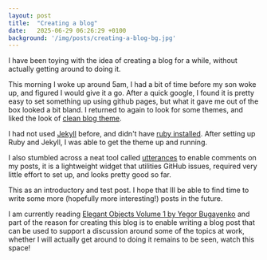 ```yaml
---
layout: post
title:  "Creating a blog"
date:   2025-06-29 06:26:29 +0100
background: '/img/posts/creating-a-blog-bg.jpg'
---
```

I have been toying with the idea of creating a blog for a while, without actually getting around to doing it.

This morning I woke up around 5am, I had a bit of time before my son woke up, and figured I would give it a go.
After a quick google, I found it is pretty easy to set something up using github pages, but what it gave me out
of the box looked a bit bland. I returned to again to look for some themes, and liked the look of
[clean blog theme](https://github.com/StartBootstrap/startbootstrap-clean-blog-jekyll).

I had not used [Jekyll](https://jekyllrb.com/docs/installation/macos/) before, and didn't have 
[ruby installed](https://www.moncefbelyamani.com/how-to-install-xcode-homebrew-git-rvm-ruby-on-mac).
After setting up Ruby and Jekyll, I was able to get the theme up and running.

I also stumbled across a neat tool called [utterances](https://github.com/utterance)
to enable comments on my posts, it is a lightweight widget that utilities GitHub issues,
required very little effort to set up, and looks pretty good so far.

This as an introductory and test post. I hope that Ill be able to find time to write some more
(hopefully more interesting!) posts in the future.

I am currently reading
[Elegant Objects Volume 1 by Yegor Bugayenko](https://www.amazon.co.uk/Elegant-Objects-1-Yegor-Bugayenko/dp/1519166915)
and part of the reason for creating this blog is to enable writing a blog post that can be used to support a
discussion around some of the topics at work, whether I will actually get around to doing it remains to be seen,
watch this space!
